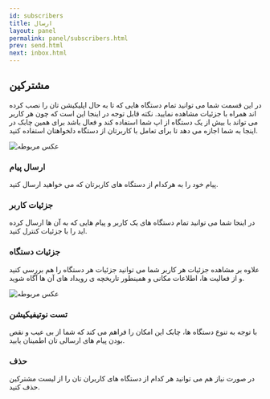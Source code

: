 ```yaml
---
id: subscribers
title: ارسال
layout: panel
permalink: panel/subscribers.html
prev: send.html
next: inbox.html
---
```



## مشترکین

در این قسمت شما می توانید تمام دستگاه هایی که تا به حال اپلیکیشن تان را نصب کرده اند همراه با جزئیات مشاهده نمایید. نکته قابل توجه در اینجا این است که چون هر کاربر می تواند با بیش از یک دستگاه از اپ شما استفاده کند و فعال باشد برای همین چابک در اینجا به شما اجازه می دهد تا برای تعامل با کاربرتان از دستگاه دلخواهتان استفاده کنید. 

![عکس مربوطه](http://uupload.ir/files/5524_subscriber.png)

### ارسال پیام

پیام خود را به هرکدام از دستگاه های کاربرتان که می خواهید ارسال کنید. 

### جزئیات کاربر

در اینجا شما می توانید تمام دستگاه های یک کاربر و پیام هایی که به آن ها ارسال کرده اید را با جزئیات کنترل کنید.

### جزئیات دستگاه

علاوه بر مشاهده جزئیات هر کاربر شما می توانید جزئیات هر دستگاه را هم بررسی کنید و از فعالیت ها، اطلاعات مکانی و همینطور تاریخچه ی رویداد های آن ها آگاه شوید.

![عکس مربوطه](http://uupload.ir/files/hl7_log.png)


### تست نوتیفیکیشن

با توجه به تنوع دستگاه ها، چابک این امکان را فراهم می کند که شما از بی عیب و نقص بودن پیام های ارسالی تان اطمینان یابید. 

### حذف

در صورت نیاز هم می توانید هر کدام از دستگاه های کاربران تان را از لیست مشترکین حذف کنید.